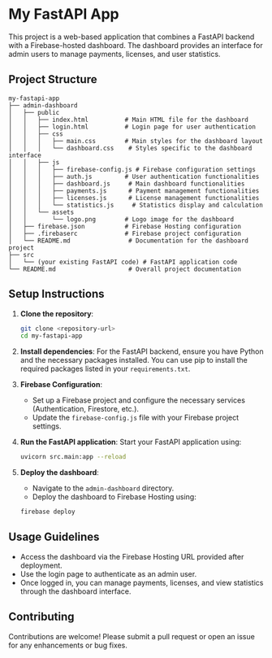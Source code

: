 # My FastAPI App

This project is a web-based application that combines a FastAPI backend with a Firebase-hosted dashboard. The dashboard provides an interface for admin users to manage payments, licenses, and user statistics.

## Project Structure

```
my-fastapi-app
├── admin-dashboard
│   ├── public
│   │   ├── index.html          # Main HTML file for the dashboard
│   │   ├── login.html          # Login page for user authentication
│   │   ├── css
│   │   │   ├── main.css        # Main styles for the dashboard layout
│   │   │   └── dashboard.css    # Styles specific to the dashboard interface
│   │   ├── js
│   │   │   ├── firebase-config.js # Firebase configuration settings
│   │   │   ├── auth.js         # User authentication functionalities
│   │   │   ├── dashboard.js     # Main dashboard functionalities
│   │   │   ├── payments.js      # Payment management functionalities
│   │   │   ├── licenses.js      # License management functionalities
│   │   │   └── statistics.js     # Statistics display and calculation
│   │   └── assets
│   │       └── logo.png        # Logo image for the dashboard
│   ├── firebase.json           # Firebase Hosting configuration
│   ├── .firebaserc             # Firebase project configuration
│   └── README.md                # Documentation for the dashboard project
├── src
│   └── (your existing FastAPI code) # FastAPI application code
└── README.md                    # Overall project documentation
```

## Setup Instructions

1. **Clone the repository**:
   ```bash
   git clone <repository-url>
   cd my-fastapi-app
   ```

2. **Install dependencies**:
   For the FastAPI backend, ensure you have Python and the necessary packages installed. You can use pip to install the required packages listed in your `requirements.txt`.

3. **Firebase Configuration**:
   - Set up a Firebase project and configure the necessary services (Authentication, Firestore, etc.).
   - Update the `firebase-config.js` file with your Firebase project settings.

4. **Run the FastAPI application**:
   Start your FastAPI application using:
   ```bash
   uvicorn src.main:app --reload
   ```

5. **Deploy the dashboard**:
   - Navigate to the `admin-dashboard` directory.
   - Deploy the dashboard to Firebase Hosting using:
   ```bash
   firebase deploy
   ```

## Usage Guidelines

- Access the dashboard via the Firebase Hosting URL provided after deployment.
- Use the login page to authenticate as an admin user.
- Once logged in, you can manage payments, licenses, and view statistics through the dashboard interface.

## Contributing

Contributions are welcome! Please submit a pull request or open an issue for any enhancements or bug fixes.